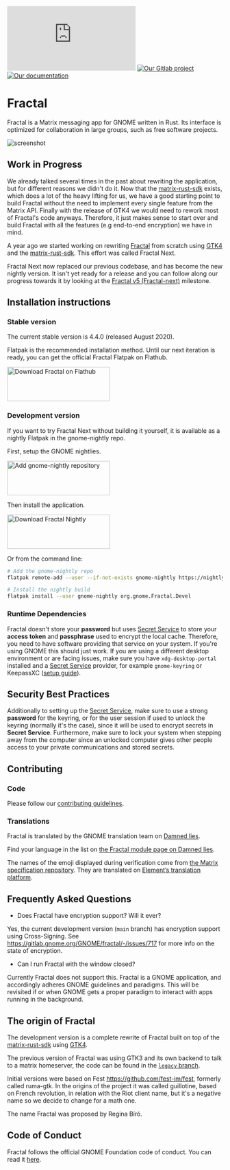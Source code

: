 [![Our chat room](https://img.shields.io/matrix/fractal-gtk:matrix.org?color=blue&label=%23fractal%3Agnome.org&logo=matrix)](https://matrix.to/#/#fractal:gnome.org)
[![Our Gitlab project](https://img.shields.io/badge/gitlab.gnome.org%2F-GNOME%2FFractal-green?logo=gitlab)](https://gitlab.gnome.org/GNOME/fractal/)
[![Our documentation](https://img.shields.io/badge/%F0%9F%95%AE-Docs-B7410E?logo=rust)](https://gnome.pages.gitlab.gnome.org/fractal/)

# Fractal

Fractal is a Matrix messaging app for GNOME written in Rust. Its interface is optimized for
collaboration in large groups, such as free software projects.

![screenshot](https://gitlab.gnome.org/GNOME/fractal/raw/main/screenshots/fractal.png)

## Work in Progress

We already talked several times in the past about rewriting the application, but for different
reasons we didn't do it. Now that the [matrix-rust-sdk](https://github.com/matrix-org/matrix-rust-sdk)
exists, which does a lot of the heavy lifting for us, we have a good starting point to build Fractal
without the need to implement every single feature from the Matrix API. Finally with the release of
GTK4 we would need to rework most of Fractal's code anyways. Therefore, it just makes sense to start
over and build Fractal with all the features (e.g end-to-end encryption) we have in mind.

A year ago we started working on rewriting [Fractal](https://gitlab.gnome.org/GNOME/fractal/) from
scratch using [GTK4](https://www.gtk.org/) and the [matrix-rust-sdk](https://github.com/matrix-org/matrix-rust-sdk).
This effort was called Fractal Next.

Fractal Next now replaced our previous codebase, and has become the new nightly version. It isn't
yet ready for a release and you can follow along our progress towards it by looking at the
[Fractal v5 (Fractal-next)](https://gitlab.gnome.org/GNOME/fractal/-/milestones/18) milestone.

## Installation instructions

### Stable version

The current stable version is 4.4.0 (released August 2020).

Flatpak is the recommended installation method.
Until our next iteration is ready, you can get the official Fractal Flatpak on Flathub.

<a href="https://flathub.org/apps/details/org.gnome.Fractal">
<img
    src="https://flathub.org/assets/badges/flathub-badge-i-en.png"
    alt="Download Fractal on Flathub"
    width="240px"
    height="80px"
/>
</a>

### Development version

If you want to try Fractal Next without building it yourself, it is available as a nightly Flatpak
in the gnome-nightly repo.

First, setup the GNOME nightlies.

<a href="https://nightly.gnome.org/gnome-nightly.flatpakrepo ">
<img
    src="https://gitlab.gnome.org/GNOME/fractal/uploads/447997cccc862eb27483b9c61b8a8a12/gnome-nightly.png"
    alt="Add gnome-nightly repository"
    width="240px"
    height="80px"
/>
</a>

Then install the application.

<a href="https://nightly.gnome.org/repo/appstream/org.gnome.Fractal.Devel.flatpakref">
<img
    src="https://gitlab.gnome.org/GNOME/fractal/uploads/a688e9176e8e76d630993869c13a0222/download-fractal-nightly.png"
    alt="Download Fractal Nightly"
    width="240px"
    height="80px"
/>
</a>

Or from the command line:

```sh
# Add the gnome-nightly repo
flatpak remote-add --user --if-not-exists gnome-nightly https://nightly.gnome.org/gnome-nightly.flatpakrepo

# Install the nightly build
flatpak install --user gnome-nightly org.gnome.Fractal.Devel
```

### Runtime Dependencies

Fractal doesn't store your **password** but uses 
[Secret Service](https://www.freedesktop.org/wiki/Specifications/secret-storage-spec/)
to store your **access token** and **passphrase** used to encrypt the local cache.
Therefore, you need to have software providing that service on your system.
If you're using GNOME this should just work. 
If you are using a different desktop environment or are facing issues, 
make sure you have `xdg-desktop-portal` installed and a 
[Secret Service](https://www.freedesktop.org/wiki/Specifications/secret-storage-spec/) provider,
for example `gnome-keyring` or KeepassXC ([setup guide](https://avaldes.co/2020/01/28/secret-service-keepassxc.html)).

## Security Best Practices

Additionally to setting up the [Secret Service](https://www.freedesktop.org/wiki/Specifications/secret-storage-spec/),
make sure to use a strong **password** for the keyring, or for the user session if used to unlock the keyring
(normally it's the case), since it will be used to encrypt secrets in **Secret Service**.
Furthermore, make sure to lock your system when stepping away from the computer since an unlocked computer
gives other people access to your private communications and stored secrets.

## Contributing

### Code

Please follow our [contributing guidelines](CONTRIBUTING.md).

### Translations

Fractal is translated by the GNOME translation team on [Damned lies](https://l10n.gnome.org/).

Find your language in the list on [the Fractal module page on Damned lies](https://l10n.gnome.org/module/fractal/).

The names of the emoji displayed during verification come from [the Matrix specification repository](https://github.com/matrix-org/matrix-spec/tree/main/data-definitions).
They are translated on [Element’s translation platform](https://translate.element.io/projects/matrix-doc/sas-emoji-v1).

## Frequently Asked Questions

* Does Fractal have encryption support? Will it ever?

Yes, the current development version (`main` branch) has encryption support using Cross-Signing. See
<https://gitlab.gnome.org/GNOME/fractal/-/issues/717> for more info on the state of encryption.

* Can I run Fractal with the window closed?

Currently Fractal does not support this. Fractal is a GNOME application, and accordingly adheres GNOME
guidelines and paradigms. This will be revisited if or when GNOME gets a proper paradigm to interact
with apps running in the background.

## The origin of Fractal

The development version is a complete rewrite of Fractal built on top of the
[matrix-rust-sdk](https://github.com/matrix-org/matrix-rust-sdk) using [GTK4](https://gtk.org/).

The previous version of Fractal was using GTK3 and its own backend to talk to a matrix homeserver,
the code can be found in the [`legacy` branch](https://gitlab.gnome.org/GNOME/fractal/-/tree/legacy).

Initial versions were based on Fest <https://github.com/fest-im/fest>, formerly called ruma-gtk.
In the origins of the project it was called guillotine, based on French revolution, in relation with
the Riot client name, but it's a negative name so we decide to change for a math one.

The name Fractal was proposed by Regina Bíró.

## Code of Conduct

Fractal follows the official GNOME Foundation code of conduct. You can read it [here](/code-of-conduct.md).
